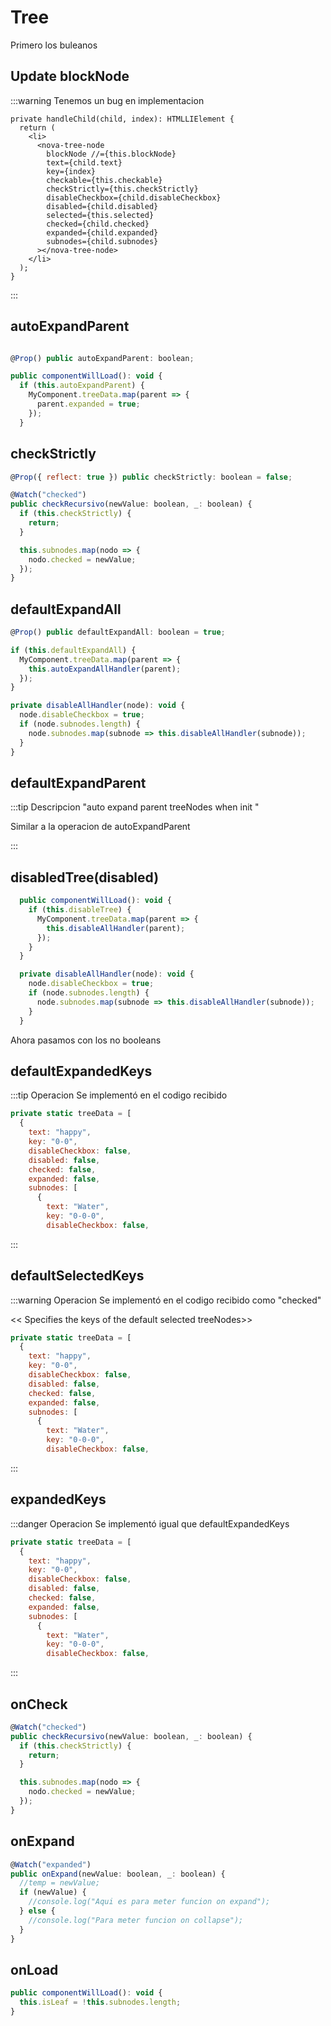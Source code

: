 # Tree

Primero los buleanos

## Update blockNode

<TreeNodeWrapper/>

:::warning Tenemos un bug en implementacion

```js{4}
private handleChild(child, index): HTMLLIElement {
  return (
    <li>
      <nova-tree-node
        blockNode //={this.blockNode}
        text={child.text}
        key={index}
        checkable={this.checkable}
        checkStrictly={this.checkStrictly}
        disableCheckbox={child.disableCheckbox}
        disabled={child.disabled}
        selected={this.selected}
        checked={child.checked}
        expanded={child.expanded}
        subnodes={child.subnodes}
      ></nova-tree-node>
    </li>
  );
}

```

:::

## autoExpandParent

```js

@Prop() public autoExpandParent: boolean;

public componentWillLoad(): void {
  if (this.autoExpandParent) {
    MyComponent.treeData.map(parent => {
      parent.expanded = true;
    });
  }

```

## checkStrictly

```js
@Prop({ reflect: true }) public checkStrictly: boolean = false;

@Watch("checked")
public checkRecursivo(newValue: boolean, _: boolean) {
  if (this.checkStrictly) {
    return;
  }

  this.subnodes.map(nodo => {
    nodo.checked = newValue;
  });
}

```

## defaultExpandAll

```js
@Prop() public defaultExpandAll: boolean = true;

if (this.defaultExpandAll) {
  MyComponent.treeData.map(parent => {
    this.autoExpandAllHandler(parent);
  });
}

private disableAllHandler(node): void {
  node.disableCheckbox = true;
  if (node.subnodes.length) {
    node.subnodes.map(subnode => this.disableAllHandler(subnode));
  }
}

```

## defaultExpandParent

:::tip Descripcion
"auto expand parent treeNodes when init "

Similar a la operacion de autoExpandParent

:::

## disabledTree(disabled)

```js
  public componentWillLoad(): void {
    if (this.disableTree) {
      MyComponent.treeData.map(parent => {
        this.disableAllHandler(parent);
      });
    }
  }

  private disableAllHandler(node): void {
    node.disableCheckbox = true;
    if (node.subnodes.length) {
      node.subnodes.map(subnode => this.disableAllHandler(subnode));
    }
  }
```

Ahora pasamos con los no booleans

## defaultExpandedKeys

:::tip Operacion
Se implementó en el codigo recibido

```js {8}
private static treeData = [
  {
    text: "happy",
    key: "0-0",
    disableCheckbox: false,
    disabled: false,
    checked: false,
    expanded: false,
    subnodes: [
      {
        text: "Water",
        key: "0-0-0",
        disableCheckbox: false,

```

:::

## defaultSelectedKeys

:::warning Operacion
Se implementó en el codigo recibido como "checked"

<< Specifies the keys of the default selected treeNodes>>

```js {7}
private static treeData = [
  {
    text: "happy",
    key: "0-0",
    disableCheckbox: false,
    disabled: false,
    checked: false,
    expanded: false,
    subnodes: [
      {
        text: "Water",
        key: "0-0-0",
        disableCheckbox: false,

```

:::

## expandedKeys

:::danger Operacion
Se implementó igual que defaultExpandedKeys

```js {8}
private static treeData = [
  {
    text: "happy",
    key: "0-0",
    disableCheckbox: false,
    disabled: false,
    checked: false,
    expanded: false,
    subnodes: [
      {
        text: "Water",
        key: "0-0-0",
        disableCheckbox: false,

```

:::

## onCheck

```js
@Watch("checked")
public checkRecursivo(newValue: boolean, _: boolean) {
  if (this.checkStrictly) {
    return;
  }

  this.subnodes.map(nodo => {
    nodo.checked = newValue;
  });
}
```

## onExpand

```js
@Watch("expanded")
public onExpand(newValue: boolean, _: boolean) {
  //temp = newValue;
  if (newValue) {
    //console.log("Aqui es para meter funcion on expand");
  } else {
    //console.log("Para meter funcion on collapse");
  }
}
```

## onLoad

```js
public componentWillLoad(): void {
  this.isLeaf = !this.subnodes.length;
}
```
